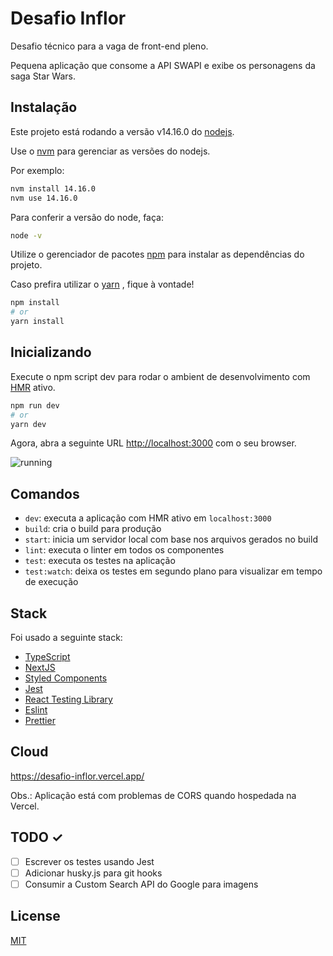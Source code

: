 # Desafio Inflor

Desafio técnico para a vaga de front-end pleno.

Pequena aplicação que consome a API SWAPI e exibe os personagens da saga Star Wars.

## Instalação

Este projeto está rodando a versão v14.16.0 do [nodejs](https://nodejs.org/en/blog/release/v14.16.0/).

Use o [nvm](https://github.com/nvm-sh/nvm) para gerenciar as versões do nodejs.

Por exemplo:

```bash
nvm install 14.16.0
nvm use 14.16.0
```

Para conferir a versão do node, faça:

```bash
node -v
```

Utilize o gerenciador de pacotes [npm](https://www.npmjs.com/get-npm) para instalar as dependências do projeto.

Caso prefira utilizar o [yarn](https://classic.yarnpkg.com/en/docs/install/) , fique à vontade!

```bash
npm install
# or
yarn install
```

## Inicializando

Execute o npm script dev para rodar o ambient de desenvolvimento com [HMR](https://webpack.js.org/concepts/hot-module-replacement/) ativo.

```bash
npm run dev
# or
yarn dev
```

Agora, abra a seguinte URL [http://localhost:3000](http://localhost:3000) com o seu browser.

![running](https://media.giphy.com/media/OcMzKlif164N6a4J3H/giphy.gif)

## Comandos

- `dev`: executa a aplicação com HMR ativo em `localhost:3000`
- `build`: cria o build para produção
- `start`: inicia um servidor local com base nos arquivos gerados no build
- `lint`: executa o linter em todos os componentes
- `test`: executa os testes na aplicação
- `test:watch`: deixa os testes em segundo plano para visualizar em tempo de execução

## Stack

Foi usado a seguinte stack:

- [TypeScript](https://www.typescriptlang.org/)
- [NextJS](https://nextjs.org/)
- [Styled Components](https://styled-components.com/)
- [Jest](https://jestjs.io/)
- [React Testing Library](https://testing-library.com/docs/react-testing-library/intro)
- [Eslint](https://eslint.org/)
- [Prettier](https://prettier.io/)

## Cloud

https://desafio-inflor.vercel.app/

Obs.: Aplicação está com problemas de CORS quando hospedada na Vercel.

## TODO ✓

- [ ] Escrever os testes usando Jest
- [ ] Adicionar husky.js para git hooks
- [ ] Consumir a Custom Search API do Google para imagens

## License

[MIT](https://choosealicense.com/licenses/mit/)
